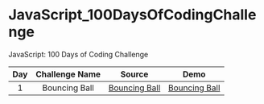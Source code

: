 # JavaScript_100DaysOfCodingChallenge
JavaScript: 100 Days of Coding Challenge

|   Day| Challenge Name | Source  | Demo |
|:-:|:-:|:-:|:-:|
| 1  |  Bouncing Ball | [Bouncing Ball](https://github.com/GNSubrahmanyam/JavaScript_100DaysOfCodingChallenge/tree/master/bouncing_ball)| [Bouncing Ball](https://gnsubrahmanyam.github.io/JavaScript_100DaysOfCodingChallenge/bouncing_ball/)|